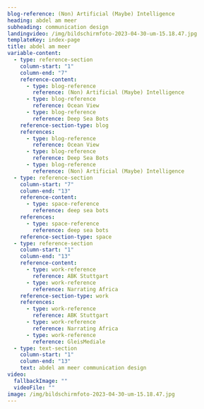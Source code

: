 ```yaml
---
blog-reference: (Non) Artificial (Maybe) Intelligence
heading: abdel am meer
subheading: communication design
landingvideo: /img/bildschirmfoto-2023-04-30-um-15.18.47.jpg
templateKey: index-page
title: abdel am meer
variable-content:
  - type: reference-section
    column-start: "1"
    column-end: "7"
    reference-content:
      - type: blog-reference
        reference: (Non) Artificial (Maybe) Intelligence
      - type: blog-reference
        reference: Ocean View
      - type: blog-reference
        reference: Deep Sea Bots
    reference-section-type: blog
    references:
      - type: blog-reference
        reference: Ocean View
      - type: blog-reference
        reference: Deep Sea Bots
      - type: blog-reference
        reference: (Non) Artificial (Maybe) Intelligence
  - type: reference-section
    column-start: "7"
    column-end: "13"
    reference-content:
      - type: space-reference
        reference: deep sea bots
    references:
      - type: space-reference
        reference: deep sea bots
    reference-section-type: space
  - type: reference-section
    column-start: "1"
    column-end: "13"
    reference-content:
      - type: work-reference
        reference: ABK Stuttgart
      - type: work-reference
        reference: Narrating Africa
    reference-section-type: work
    references:
      - type: work-reference
        reference: ABK Stuttgart
      - type: work-reference
        reference: Narrating Africa
      - type: work-reference
        reference: GleisMediale
  - type: text-section
    column-start: "1"
    column-end: "13"
    text: a﻿bdel am meer communication design
video:
  fallbackImage: ""
  videoFile: ""
image: /img/bildschirmfoto-2023-04-30-um-15.18.47.jpg
---
```

